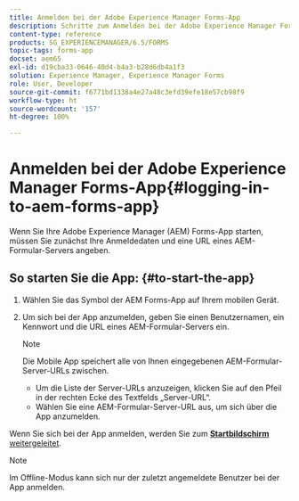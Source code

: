 ```yaml
---
title: Anmelden bei der Adobe Experience Manager Forms-App
description: Schritte zum Anmelden bei der Adobe Experience Manager Forms-App.
content-type: reference
products: SG_EXPERIENCEMANAGER/6.5/FORMS
topic-tags: forms-app
docset: aem65
exl-id: d19cba33-0646-40d4-b4a3-b28d6db4a1f3
solution: Experience Manager, Experience Manager Forms
role: User, Developer
source-git-commit: f6771bd1338a4e27a48c3efd39efe18e57cb98f9
workflow-type: ht
source-wordcount: '157'
ht-degree: 100%

---
```


# Anmelden bei der Adobe Experience Manager Forms-App{#logging-in-to-aem-forms-app}

Wenn Sie Ihre Adobe Experience Manager (AEM) Forms-App starten, müssen Sie zunächst Ihre Anmeldedaten und eine URL eines AEM-Formular-Servers angeben.

## So starten Sie die App: {#to-start-the-app}

1. Wählen Sie das Symbol der AEM Forms-App auf Ihrem mobilen Gerät.
1. Um sich bei der App anzumelden, geben Sie einen Benutzernamen, ein Kennwort und die URL eines AEM-Formular-Servers ein.

   >[!NOTE]
   >
   >Die Mobile App speichert alle von Ihnen eingegebenen AEM-Formular-Server-URLs zwischen.
   >
   >    * Um die Liste der Server-URLs anzuzeigen, klicken Sie auf den Pfeil in der rechten Ecke des Textfelds „Server-URL“.
   >    * Wählen Sie eine AEM-Formular-Server-URL aus, um sich über die App anzumelden.

Wenn Sie sich bei der App anmelden, werden Sie zum [**Startbildschirm** weitergeleitet](../../forms/using/home-screen.md).

>[!NOTE]
>
>Im Offline-Modus kann sich nur der zuletzt angemeldete Benutzer bei der App anmelden.

